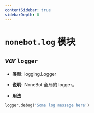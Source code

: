 ```yaml
---
contentSidebar: true
sidebarDepth: 0
---
```


# `nonebot.log` 模块

## _var_ `logger`

- **类型:** logging.Logger

- **说明:** NoneBot 全局的 logger。

- **用法**

```python
logger.debug('Some log message here')
```